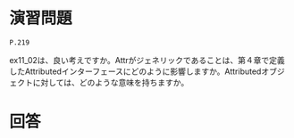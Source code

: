 # 演習問題

`P.219`

ex11_02は、良い考えですか。Attrがジェネリックであることは、第４章で定義したAttributedインターフェースにどのように影響しますか。Attributedオブジェクトに対しては、どのような意味を持ちますか。

# 回答


